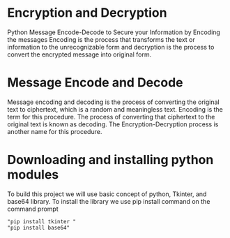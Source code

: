# Encryption and Decryption
Python Message Encode-Decode to Secure your Information by Encoding the messages
Encoding is the process that transforms the text or information to the unrecognizable form and decryption is the process to convert the encrypted message into original form.

# Message Encode and Decode
Message encoding and decoding is the process of converting the original text to ciphertext, which is a random and meaningless text. Encoding is the term for this procedure. The process of converting that ciphertext to the original text is known as decoding. The Encryption-Decryption process is another name for this procedure.

# Downloading and installing python modules
To build this project we will use basic concept of python, Tkinter, and base64 library.
To install the library we use pip install command on the command prompt

    "pip install tkinter "
    "pip install base64"
  









